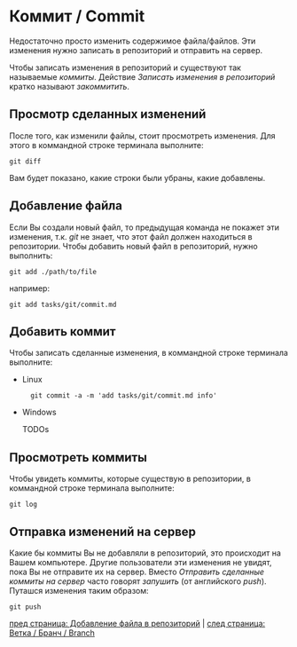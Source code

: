 # Коммит / Commit #

Недостаточно просто изменить содержимое файла/файлов. Эти изменения нужно записать в репозиторий и отправить на сервер.

Чтобы записать изменения в репозиторий и существуют так называемые *коммиты*. Действие *Записать изменения в репозиторий* кратко называют *закоммитить*.

## Просмотр сделанных изменений ##
После того, как изменили файлы, ст*о*ит просмотреть изменения. Для этого в коммандной строке терминала выполните:

    git diff

Вам будет показано, какие строки были убраны, какие добавлены.

## Добавление файла ##
Если Вы создали новый файл, то предыдущая команда не покажет эти изменения, т.к. *git* не знает, что этот файл должен находиться в репозитории. Чтобы добавить новый файл в репозиторий, нужно выполнить:

    git add ./path/to/file

например:

    git add tasks/git/commit.md

## Добавить коммит ##
Чтобы записать сделанные изменения, в коммандной строке терминала выполните:

* Linux

        git commit -a -m 'add tasks/git/commit.md info'

* Windows

    TODOs

## Просмотреть коммиты ##
Чтобы увидеть коммиты, которые существую в репозитории, в коммандной строке терминала выполните:

    git log

## Отправка изменений на сервер ##
Какие бы коммиты Вы не добавляли в репозиторий, это происходит на Вашем компьютере. Другие пользователи эти изменения не увидят, пока Вы не отправите их на сервер. Вместо *Отправить сделанные коммиты на сервер* часто говорят *запушить* (от английского *push*). Путашся изменения таким образом:

    git push

[пред страница: Добавление файла в репозиторий](add-file.md) | [след страница: Ветка / Бранч / Branch](git/branch.md)
